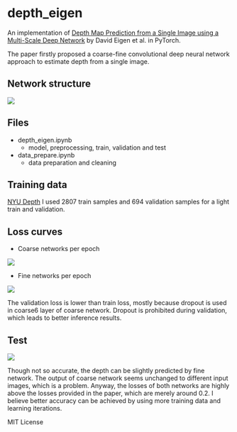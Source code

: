 # depth_eigen
An implementation of [Depth Map Prediction from a Single Image using a Multi-Scale Deep Network](https://arxiv.org/abs/1406.2283) by David Eigen et al. in PyTorch.

The paper firstly proposed a coarse-fine convolutional deep neural network approach to estimate depth from a single image.

## Network structure
<p>
  <img src="https://github.com/shuuchen/depth_eigen/blob/master/images/structure.png" />
</p>

## Files
- depth_eigen.ipynb
  - model, preprocessing, train, validation and test
- data_prepare.ipynb
  - data preparation and cleaning

## Training data
[NYU Depth](https://cs.nyu.edu/~silberman/datasets/)
I used 2807 train samples and 694 validation samples for a light train and validation.

## Loss curves 
- Coarse networks per epoch
<p>
  <img src="https://github.com/shuuchen/depth_eigen/blob/master/images/coarse.png"/>
</p>

- Fine networks per epoch
<p>
  <img src="https://github.com/shuuchen/depth_eigen/blob/master/images/fine.png"/>
</p>

The validation loss is lower than train loss, mostly because dropout is used in coarse6 layer of coarse network. Dropout is prohibited during validation, which leads to better inference results.

## Test

<p>
  <img src="https://github.com/shuuchen/depth_eigen/blob/master/images/test.png" />
</p>

Though not so accurate, the depth can be slightly predicted by fine network. The output of coarse network seems unchanged to different input images, which is a problem. Anyway, the losses of both networks are highly above the losses provided in the paper, which are merely around 0.2. I believe better accuracy can be achieved by using more training data and learning iterations.


MIT License
